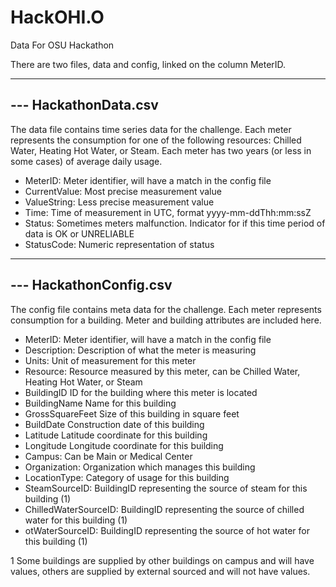 # HackOHI.O
Data For OSU Hackathon

There are two files, data and config, linked on the column MeterID.

------
--- HackathonData.csv
------
The data file contains time series data for the challenge. Each meter represents the consumption for one of the following resources: Chilled Water, Heating Hot Water, or Steam. Each meter has two years (or less in some cases) of average daily usage.

* MeterID:              Meter identifier, will have a match in the config file
* CurrentValue:         Most precise measurement value
* ValueString:          Less precise measurement value
* Time:                 Time of measurement in UTC, format yyyy-mm-ddThh:mm:ssZ
* Status:               Sometimes meters malfunction. Indicator for if this time period of data is OK or UNRELIABLE
* StatusCode:           Numeric representation of status


------
--- HackathonConfig.csv
------
The config file contains meta data for the challenge. Each meter represents consumption for a building. Meter and building attributes are included here.
                      
* MeterID:              Meter identifier, will have a match in the config file
* Description:          Description of what the meter is measuring
* Units:                Unit of measurement for this meter
* Resource:             Resource measured by this meter, can be Chilled Water, Heating Hot Water, or Steam
* BuildingID            ID for the building where this meter is located
* BuildingName          Name for this building
* GrossSquareFeet       Size of this building in square feet
* BuildDate             Construction date of this building
* Latitude              Latitude coordinate for this building
* Longitude             Longitude coordinate for this building
* Campus:               Can be Main or Medical Center
* Organization:         Organization which manages this building
* LocationType:         Category of usage for this building
* SteamSourceID:        BuildingID representing the source of steam for this building (1)
* ChilledWaterSourceID: BuildingID representing the source of chilled water for this building (1)
* otWaterSourceID:     BuildingID representing the source of hot water for this building (1)

1 Some buildings are supplied by other buildings on campus and will have values, others are supplied by external sourced and will not have values.
